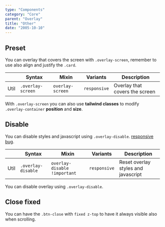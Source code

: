 ```yaml
---
type: "Components"
category: "Core"
parent: "Overlay"
title: "Other"
date: "2005-10-10"
---
```


## Preset

You can overlay that covers the screen with `.overlay-screen`, remember to use also align and justify the `.card`.

<div class="table-scroll">

|                      | Syntax                          | Mixin            | Variants               | Description                   |
| ----------------------- | ---------------------------- | -----------------| ----------------------------- |----------------------------- |
| Util                  | `.overlay-screen`       | `overlay-screen`                | `responsive`                | Overlay that covers the screen            |

</div>

<demo>
  <demovanilla src="vanilla/components/core/overlay/screen">
  </demovanilla>
</demo>

With `.overlay-screen` you can also use **tailwind classes** to modify `.overlay-container` **position** and **size**.

<demo>
  <demovanilla src="vanilla/components/core/overlay/position">
  </demovanilla>
</demo>

## Disable

You can disable styles and javascript using `.overlay-disable`. [responsive bug](https://github.com/tailwindlabs/tailwindcss/issues/2302).

<div class="table-scroll">

|                      | Syntax                          | Mixin            | Variants               | Description                   |
| ----------------------- | ---------------------------- | -----------------| ----------------------------- |----------------------------- |
| Util                  | `.overlay-disable`       | `overlay-disable !important`                | `responsive`                | Reset overlay styles and javascript            |

</div>

You can disable overlay using `.overlay-disable`.

<demo>
  <demovanilla src="vanilla/components/core/overlay/disable">
  </demovanilla>
</demo>

## Close fixed

You can have the `.btn-close` with `fixed z-top` to have it always visible also when scrolling.

<demo>
  <demovanilla src="vanilla/components/core/overlay/close-fixed">
  </demovanilla>
</demo>
